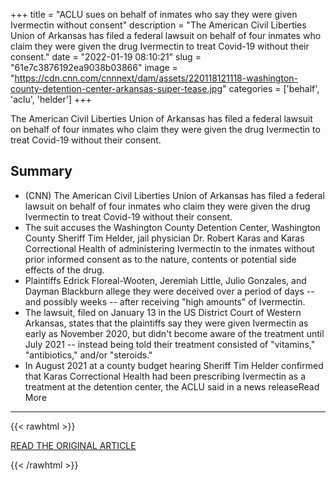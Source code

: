+++
title = "ACLU sues on behalf of inmates who say they were given Ivermectin without consent"
description = "The American Civil Liberties Union of Arkansas has filed a federal lawsuit on behalf of four inmates who claim they were given the drug Ivermectin to treat Covid-19 without their consent."
date = "2022-01-19 08:10:21"
slug = "61e7c3876192ea9038b03866"
image = "https://cdn.cnn.com/cnnnext/dam/assets/220118121118-washington-county-detention-center-arkansas-super-tease.jpg"
categories = ['behalf', 'aclu', 'helder']
+++

The American Civil Liberties Union of Arkansas has filed a federal lawsuit on behalf of four inmates who claim they were given the drug Ivermectin to treat Covid-19 without their consent.

## Summary

- (CNN) The American Civil Liberties Union of Arkansas has filed a federal lawsuit on behalf of four inmates who claim they were given the drug Ivermectin to treat Covid-19 without their consent.
- The suit accuses the Washington County Detention Center, Washington County Sheriff Tim Helder, jail physician Dr. Robert Karas and Karas Correctional Health of administering Ivermectin to the inmates without prior informed consent as to the nature, contents or potential side effects of the drug.
- Plaintiffs Edrick Floreal-Wooten, Jeremiah Little, Julio Gonzales, and Dayman Blackburn allege they were deceived over a period of days -- and possibly weeks -- after receiving "high amounts" of Ivermectin.
- The lawsuit, filed on January 13 in the US District Court of Western Arkansas, states that the plaintiffs say they were given Ivermectin as early as November 2020, but didn't become aware of the treatment until July 2021 -- instead being told their treatment consisted of "vitamins," "antibiotics," and/or "steroids."
- In August 2021 at a county budget hearing Sheriff Tim Helder confirmed that Karas Correctional Health had been prescribing Ivermectin as a treatment at the detention center, the ACLU said in a news releaseRead More

---

{{< rawhtml >}}
  <p class="article-category">
    <a target="_blank" href="https://www.cnn.com/2022/01/18/us/arkansas-inmates-ivermectin-lawsuit/index.html">READ THE ORIGINAL ARTICLE</a>
  </p>
{{< /rawhtml >}}
